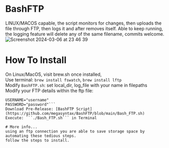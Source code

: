 # BashFTP
LINUX/MACOS capable, the script monitors for changes, then uploads the file through FTP, then logs it and after removes itself. Able to keep running, the logging feature will delete any of the same filename, commits welcome.   
![Screenshot 2024-03-06 at 23 46 39](https://github.com/megasyntax/BashFTP/assets/102532457/900a41e1-7059-4549-b73c-daed893ef9e1)

  
# How To Install  
On Linux/MacOS, visit brew.sh once installed,    
Use terminal: ```brew install fswatch```, ```brew install lftp```  
Modify ```BashFTP.sh```: set local_dir, log_file with your name in filepaths  
Modify your FTP details within the ftp file:
```SERVER="192.168.68.118:2525"   
USERNAME="username"  
PASSWORD="password"```
Download Pre-Release: [BashFTP Script](https://github.com/megasyntax/BashFTP/blob/main/Bash_FTP.sh)  
Execute: ```./Bash_FTP.sh``` in Terminal  

# More info...
using an ftp connection you are able to save storage space by automating these tedious steps. 
follow the steps to install.



